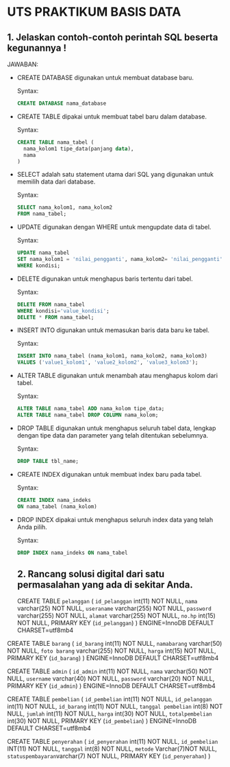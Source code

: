 # UTS PRAKTIKUM BASIS DATA

## 1. Jelaskan contoh-contoh perintah SQL beserta kegunannya !

JAWABAN:
- CREATE DATABASE digunakan untuk membuat database baru.

  Syntax:
  ```sql
  CREATE DATABASE nama_database
  ```

- CREATE TABLE dipakai untuk membuat tabel baru dalam database.

  Syntax:
  ```sql
  CREATE TABLE nama_tabel (
    nama_kolom1 tipe_data(panjang data),
    nama
  )

- SELECT adalah satu statement utama dari SQL yang digunakan untuk memilih data dari database.

  Syntax:
  ```sql
  SELECT nama_kolom1, nama_kolom2
  FROM nama_tabel;
  ```
- UPDATE digunakan dengan WHERE untuk mengupdate data di tabel.

  Syntax:
  ```sql
  UPDATE nama_tabel
  SET nama_kolom1 = 'nilai_pengganti', nama_kolom2= 'nilai_pengganti'
  WHERE kondisi;
  ```
- DELETE digunakan untuk menghapus baris tertentu dari tabel.

  Syntax:
  ```sql
  DELETE FROM nama_tabel
  WHERE kondisi='value_kondisi';
  DELETE * FROM nama_tabel;
  ```
- INSERT INTO digunakan untuk memasukan baris data baru ke tabel.

  Syntax:
  ```sql
  INSERT INTO nama_tabel (nama_kolom1, nama_kolom2, nama_kolom3)
  VALUES ('value1_kolom1', 'value2_kolom2', 'value3_kolom3');
  ```

- ALTER TABLE digunakan untuk menambah atau menghapus kolom dari tabel.

  Syntax:
  ```sql
  ALTER TABLE nama_tabel ADD nama_kolom tipe_data;
  ALTER TABLE nama_tabel DROP COLUMN nama_kolom;
  ```
- DROP TABLE digunakan untuk menghapus seluruh tabel data, lengkap dengan tipe data dan parameter yang telah ditentukan sebelumnya.

  Syntax:
  ```sql
  DROP TABLE tbl_name;
  ```
- CREATE INDEX digunakan untuk membuat index baru pada tabel.

  Syntax:
  ```sql
  CREATE INDEX nama_indeks
  ON nama_tabel (nama_kolom)
  ```
- DROP INDEX dipakai untuk menghapus seluruh index data yang telah Anda pilih.

  Syntax:
  ```sql
  DROP INDEX nama_indeks ON nama_tabel
  ```
  
  
  ## 2. Rancang solusi digital dari satu permasalahan yang ada di sekitar Anda.
  
  CREATE TABLE `pelanggan` (
  `id_pelanggan` int(11) NOT NULL,
  `nama` varchar(25) NOT NULL,
  `useraname` varchar(255) NOT NULL,
  `password` varchar(255) NOT NULL,
  `alamat` varchar(255) NOT NULL,
  `no.hp` int(15) NOT NULL,
  PRIMARY KEY (`id_pelanggan`)
) ENGINE=InnoDB DEFAULT CHARSET=utf8mb4

CREATE TABLE `barang` (
  `id_barang` int(11) NOT NULL,
  `namabarang` varchar(50) NOT NULL,
  `foto barang` varchar(255) NOT NULL,
  `harga` int(15) NOT NULL,
  PRIMARY KEY (`id_barang`)
) ENGINE=InnoDB DEFAULT CHARSET=utf8mb4

CREATE TABLE `admin` (
  `id_admin` int(11) NOT NULL,
  `nama` varchar(50) NOT NULL,
  `username` varchar(40) NOT NULL,
  `password` varchar(20) NOT NULL,
  PRIMARY KEY (`id_admin`)
) ENGINE=InnoDB DEFAULT CHARSET=utf8mb4

CREATE TABLE `pembelian` (
  `id_pembelian` int(11) NOT NULL,
  `id_pelanggan` int(11) NOT NULL,
  `id_barang` int(11) NOT NULL,
  `tanggal pembelian` int(8) NOT NULL,
  `jumlah` int(11) NOT NULL,
  `harga` int(30) NOT NULL,
  `totalpembelian` int(30) NOT NULL,
  PRIMARY KEY (`id_pembelian`)
) ENGINE=InnoDB DEFAULT CHARSET=utf8mb4

CREATE TABLE `penyerahan` (
  `id_penyerahan` int(11) NOT NULL,
  `id_pembelian` INT(11) NOT NULL,
  `tanggal` int(8) NOT NULL,
  `metode` Varchar(7)NOT NULL,
  `statuspembayaran`varchar(7) NOT NULL,
  PRIMARY KEY (`id_penyerahan`)
)
